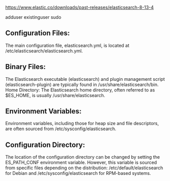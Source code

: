 https://www.elastic.co/downloads/past-releases/elasticsearch-8-13-4


adduser existinguser sudo



## Configuration Files:
The main configuration file, elasticsearch.yml, is located at /etc/elasticsearch/elasticsearch.yml. 
## Binary Files:
The Elasticsearch executable (elasticsearch) and plugin management script (elasticsearch-plugin) are typically found in /usr/share/elasticsearch/bin. 
Home Directory:
The Elasticsearch home directory, often referred to as $ES_HOME, is usually /usr/share/elasticsearch. 
## Environment Variables:
Environment variables, including those for heap size and file descriptors, are often sourced from /etc/sysconfig/elasticsearch. 
## Configuration Directory:
The location of the configuration directory can be changed by setting the ES_PATH_CONF environment variable. However, this variable is sourced from specific files depending on the distribution: /etc/default/elasticsearch for Debian and /etc/sysconfig/elasticsearch for RPM-based systems. 
